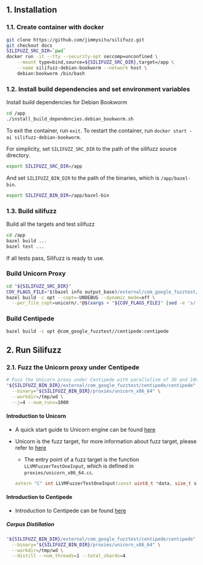## 1. Installation

### 1.1. Create container with docker

```bash
git clone https://github.com/jimmysitu/silifuzz.git
git checkout docs
SILIFUZZ_SRC_DIR=`pwd`
docker run -it --tty --security-opt seccomp=unconfined \
    --mount type=bind,source=${SILIFUZZ_SRC_DIR},target=/app \
    --name silifuzz-debian-bookworm --network host \
    debian:bookworm /bin/bash
```

### 1.2. Install build dependencies and set environment variables

Install build dependencies for Debian Bookworm
```bash
cd /app
./install_build_dependencies.debian_bookworm.sh
```

To exit the container, run `exit`.
To restart the container, run `docker start -ai silifuzz-debian-bookworm`.

For simplicity, set `SILIFUZZ_SRC_DIR` to the path of the silifuzz source directory.

```bash
export SILIFUZZ_SRC_DIR=/app
```
And set `SILIFUZZ_BIN_DIR` to the path of the binaries, which is `/app/bazel-bin`.

```bash
export SILIFUZZ_BIN_DIR=/app/bazel-bin
```

### 1.3. Build silifuzz

Build all the targets and test silifuzz
```bash
cd /app
bazel build ...
bazel test ...
```
If all tests pass, Silifuzz is ready to use.

### Build Unicorn Proxy
```bash
cd "${SILIFUZZ_SRC_DIR}"
COV_FLAGS_FILE="$(bazel info output_base)/external/com_google_fuzztest/centipede/clang-flags.txt"
bazel build -c opt --copt=-UNDEBUG --dynamic_mode=off \
  --per_file_copt=unicorn/.*@$(xargs < "${COV_FLAGS_FILE}" |sed -e 's/,/\\,/g' -e 's/ /,/g') @//proxies:unicorn_x86_64
```

### Build Centipede
```bash
bazel build -c opt @com_google_fuzztest//centipede:centipede
```
## 2. Run Silifuzz

### 2.1. Fuzz the Unicorn proxy under Centipede

```bash
# Fuzz the Unicorn proxy under Centipede with parallelism of 30 and 1000 runs.
"${SILIFUZZ_BIN_DIR}/external/com_google_fuzztest/centipede/centipede" \
  --binary="${SILIFUZZ_BIN_DIR}/proxies/unicorn_x86_64" \
  --workdir=/tmp/wd \
  --j=4 --num_runs=1000
```
#### Introduction to Unicorn
- A quick start guide to Unicorn engine can be found [here](https://www.unicorn-engine.org/docs/tutorial.html)

- Unicorn is the fuzz target, for more information about fuzz target, please refer to [here](https://github.com/google/fuzzing/blob/master/docs/good-fuzz-target.md)
  - The entry point of a fuzz target is the function `LLVMFuzzerTestOneInput`, which is defined in `proxies/unicorn_x86_64.cc`.
  ```c++
  extern "C" int LLVMFuzzerTestOneInput(const uint8_t *data, size_t size)
  ```


#### Introduction to Centipede
- Introduction to Centipede can be found [here](https://github.com/google/fuzztest/blob/main/centipede/README.md)

##### Corpus Distillation
```bash
"${SILIFUZZ_BIN_DIR}/external/com_google_fuzztest/centipede/centipede" \
  --binary="${SILIFUZZ_BIN_DIR}/proxies/unicorn_x86_64" \
  --workdir=/tmp/wd \
  --distill --num_threads=1 --total_shards=4
```
